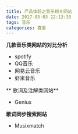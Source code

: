 ```yaml
---
title: 产品体验之音乐相关网站
date: 2017-05-03 22:13:33
tags: 音乐
categories: 喜爱
---
```

**几款音乐类网站的对比分析**
- spotify
- QQ音乐
- 网易云音乐
- 虾米音乐

** 歌词及注解类网站**
- Genius

**歌词同步搜索网站**
- Musixmatch

